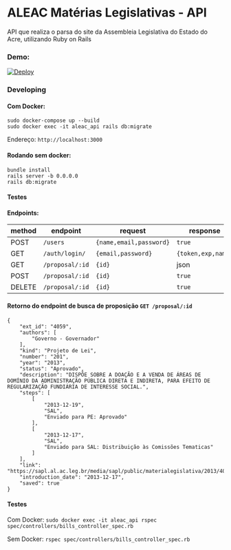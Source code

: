 # ALEAC Matérias Legislativas - API
API que realiza o parsa do site da Assembleia Legislativa do Estado do Acre, utilizando Ruby on Rails

### Demo:
[![Deploy](https://img.shields.io/badge/demo--prod-heroku-430098.svg)](https://aleac-parser-api.herokuapp.com/)

### Developing
#### Com Docker:
```
sudo docker-compose up --build
sudo docker exec -it aleac_api rails db:migrate
```

Endereço: `http://localhost:3000`

#### Rodando sem docker:
```
bundle install
rails server -b 0.0.0.0
rails db:migrate
```

#### Testes

#### Endpoints:
|method|endpoint|request|response|
|--|--|--|--|
| POST | `/users` | `{name,email,password}`|`true` | `false`
| GET | `/auth/login/` |`{email,password}`|`{token,exp,name}`
| GET | `/proposal/:id` |`{id}`| json |
| POST | `/proposal/:id` |`{id}`|`true`
| DELETE | `/proposal/:id` |`{id}`|`true`


#### Retorno do endpoint de busca de proposição `GET /proposal/:id`

```
{
    "ext_id": "4059",
    "authors": [
        "Governo - Governador"
    ],
    "kind": "Projeto de Lei",
    "number": "201",
    "year": "2013",
    "status": "Aprovado",
    "description": "DISPÕE SOBRE A DOAÇÃO E A VENDA DE ÁREAS DE DOMÍNIO DA ADMINISTRAÇÃO PÚBLICA DIRETA E INDIRETA, PARA EFEITO DE REGULARIZAÇÃO FUNDIÁRIA DE INTERESSE SOCIAL.",
    "steps": [
        [
            "2013-12-19",
            "SAL",
            "Enviado para PE: Aprovado"
        ],
        [
            "2013-12-17",
            "SAL",
            "Enviado para SAL: Distribuição às Comissões Tematicas"
        ]
    ],
    "link": "https://sapl.al.ac.leg.br/media/sapl/public/materialegislativa/2013/4059/4059_texto_integral.pdf",
    "introduction_date": "2013-12-17",
    "saved": true
}
```

#### Testes
Com Docker: ```sudo docker exec -it aleac_api rspec spec/controllers/bills_controller_spec.rb```

Sem Docker: ```rspec spec/controllers/bills_controller_spec.rb```
